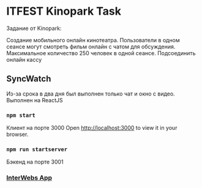 # ITFEST Kinopark Task

Задание от Kinopark:

Создание мобильного онлайн кинотеатра. Пользователи в одном сеансе могут смотреть фильм онлайн с чатом для обсуждения. Максимальное количество 250 человек в одной сеансе. Подсоединить онлайн кассу

## SyncWatch

Из-за срока в два дня был выполнен только чат и окно с видео. Выполнен на ReactJS

### `npm start`

Клиент на порте 3000
Open [http://localhost:3000](http://localhost:3000) to view it in your browser.

### `npm run startserver`

Бэкенд на порте 3001


### [InterWebs App](https://syncwatch-app.herokuapp.com/)
